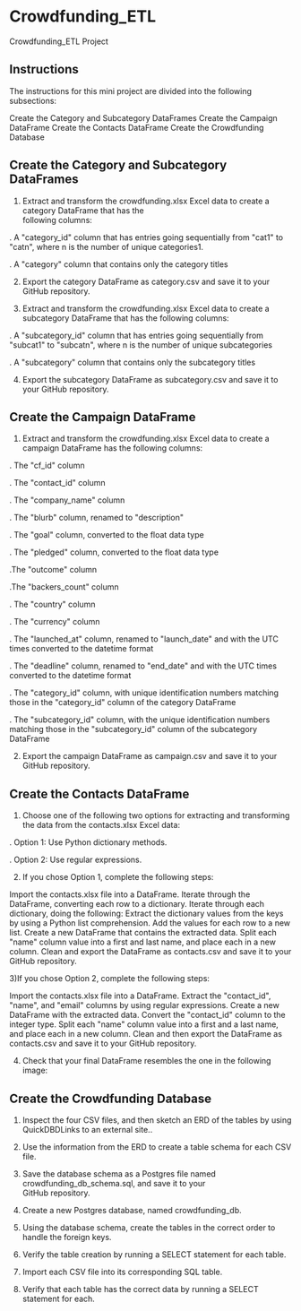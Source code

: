# Crowdfunding_ETL
Crowdfunding_ETL Project

## Instructions

The instructions for this mini project are divided into the following subsections:

Create the Category and Subcategory DataFrames
Create the Campaign DataFrame
Create the Contacts DataFrame
Create the Crowdfunding Database

## Create the Category and Subcategory DataFrames

1) Extract and transform the crowdfunding.xlsx Excel data to create a category DataFrame that has the   
   following columns:

. A "category_id" column that has entries going sequentially from "cat1" to "catn", where n is the number  of unique categories1.

. A "category" column that contains only the category titles

2) Export the category DataFrame as category.csv and save it to your GitHub repository.

3) Extract and transform the crowdfunding.xlsx Excel data to create a subcategory DataFrame that has the following columns:

. A "subcategory_id" column that has entries going sequentially from "subcat1" to "subcatn", where n is   the number of unique subcategories

. A "subcategory" column that contains only the subcategory titles

4) Export the subcategory DataFrame as subcategory.csv and save it to your GitHub repository.

## Create the Campaign DataFrame
1. Extract and transform the crowdfunding.xlsx Excel data to create a campaign DataFrame has the following columns:

. The "cf_id" column

. The "contact_id" column

. The "company_name" column

. The "blurb" column, renamed to "description"

. The "goal" column, converted to the float data type

. The "pledged" column, converted to the float data type

.The "outcome" column

.The "backers_count" column

. The "country" column

. The "currency" column

. The "launched_at" column, renamed to "launch_date" and with the UTC times converted to the datetime format

. The "deadline" column, renamed to "end_date" and with the UTC times converted to the datetime format

. The "category_id" column, with unique identification numbers matching those in the "category_id" column of the category DataFrame

. The "subcategory_id" column, with the unique identification numbers matching those in the "subcategory_id" column of the subcategory DataFrame


2. Export the campaign DataFrame as campaign.csv and save it to your GitHub repository.

## Create the Contacts DataFrame

1) Choose one of the following two options for extracting and transforming the data from the contacts.xlsx Excel data:

. Option 1: Use Python dictionary methods.

. Option 2: Use regular expressions.

2) If you chose Option 1, complete the following steps:

Import the contacts.xlsx file into a DataFrame.
Iterate through the DataFrame, converting each row to a dictionary.
Iterate through each dictionary, doing the following:
Extract the dictionary values from the keys by using a Python list comprehension.
Add the values for each row to a new list.
Create a new DataFrame that contains the extracted data.
Split each "name" column value into a first and last name, and place each in a new column.
Clean and export the DataFrame as contacts.csv and save it to your GitHub repository.



3)If you chose Option 2, complete the following steps:

Import the contacts.xlsx file into a DataFrame.
Extract the "contact_id", "name", and "email" columns by using regular expressions.
Create a new DataFrame with the extracted data.
Convert the "contact_id" column to the integer type.
Split each "name" column value into a first and a last name, and place each in a new column.
Clean and then export the DataFrame as contacts.csv and save it to your GitHub repository.


4) Check that your final DataFrame resembles the one in the following image:


## Create the Crowdfunding Database

1) Inspect the four CSV files, and then sketch an ERD of the tables by using QuickDBDLinks to an 
 external site..

2) Use the information from the ERD to create a table schema for each CSV file.

3) Save the database schema as a Postgres file named crowdfunding_db_schema.sql, and save it to your  
 GitHub repository.

4) Create a new Postgres database, named crowdfunding_db.

5) Using the database schema, create the tables in the correct order to handle the foreign keys.

6) Verify the table creation by running a SELECT statement for each table.

7) Import each CSV file into its corresponding SQL table.

8) Verify that each table has the correct data by running a SELECT statement for each.
